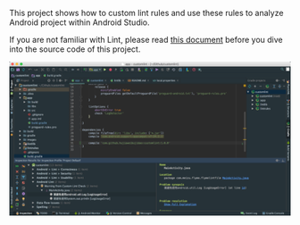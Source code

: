 
This project shows how to custom lint rules and use these rules to analyze Android project within Android Studio.

If you are not familiar with Lint, please read [this document](http://hujiaweibujidao.github.io/blog/2016/11/09/Head-First-Customizing-Lint) before you dive into the source code of this project.

![img](images/custom_lint.png)
